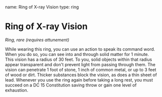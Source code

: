 name: Ring of X-ray Vision
type: ring

# Ring of X-ray Vision
_Ring, rare (requires attunement)_

While wearing this ring, you can use an action to speak its command word. When you do so, you can see into and through solid matter for 1 minute. This vision has a radius of 30 feet. To you, solid objects within that radius appear transparent and don't prevent light from passing through them. The vision can penetrate 1 foot of stone, 1 inch of common metal, or up to 3 feet of wood or dirt. Thicker substances block the vision, as does a thin sheet of lead.
Whenever you use the ring again before taking a long rest, you must succeed on a DC 15 Constitution saving throw or gain one level of exhaustion.
